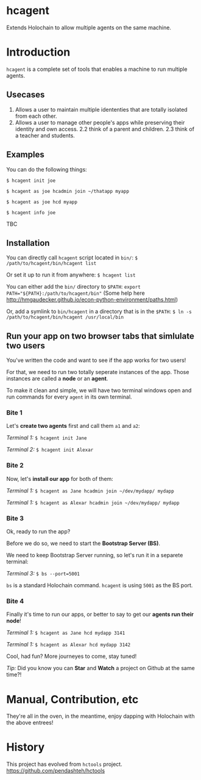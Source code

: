 # hcagent
Extends Holochain to allow multiple agents on the same machine.

# Introduction
`hcagent` is a complete set of tools that enables a machine to run multiple agents.

## Usecases
1. Allows a user to maintain multiple idententies that are totally isolated from each other.
2. Allows a user to manage other people's apps while preserving their identity and own access.
2.2 think of a parent and children.
2.3 think of a teacher and students.

## Examples
You can do the following things:

`$ hcagent init joe`

`$ hcagent as joe hcadmin join ~/thatapp myapp`

`$ hcagent as joe hcd myapp`

`$ hcagent info joe`

TBC

## Installation
You can directly call `hcagent` script located in `bin/`:
`$ /path/to/hcagent/bin/hcagent list`

Or set it up to run it from anywhere:
`$ hcagent list`

You can either add the `bin/` directory to `$PATH`:
`export PATH="${PATH}:/path/to/hcagent/bin"`
(Some help here http://hmgaudecker.github.io/econ-python-environment/paths.html)

Or, add a symlink to `bin/hcagent` in a directory that is in the `$PATH`:
`$ ln -s /path/to/hcagent/bin/hcagent /usr/local/bin`

## Run your app on two browser tabs that simlulate two users
You've written the code and want to see if the app works for two users!

For that, we need to run two totally seperate instances of the app. Those instances are called a **node** or an **agent**.

To make it clean and simple, we will have two terminal windows open and run commands for every `agent` in its own terminal.

### Bite 1
Let's **create two agents** first and call them `a1` and `a2`:

*Terminal 1:* `$ hcagent init Jane`

*Terminal 2:* `$ hcagent init Alexar`

### Bite 2
Now, let's **install our app** for both of them:

*Terminal 1:* `$ hcagent as Jane hcadmin join ~/dev/mydapp/ mydapp`

*Terminal 1:* `$ hcagent as Alexar hcadmin join ~/dev/mydapp/ mydapp`

### Bite 3
Ok, ready to run the app?

Before we do so, we need to start the **Bootstrap Server (BS)**.

We need to keep Bootstrap Server running, so let's run it in a separete terminal:

*Terminal 3:* `$ bs --port=5001`

`bs` is a standard Holochain command. `hcagent` is using `5001` as the BS port.

### Bite 4

Finally it's time to run our apps, or better to say to get our **agents run their node**!

*Terminal 1:* `$ hcagent as Jane hcd mydapp 3141`

*Terminal 1:* `$ hcagent as Alexar hcd mydapp 3142`

Cool, had fun? More journeyes to come, stay tuned!

*Tip:* Did you know you can **Star** and **Watch** a project on Github at the same time?!

# Manual, Contribution, etc
They're all in the oven, in the meantime, enjoy dapping with Holochain with the above entrees!

# History
This project has evolved from `hctools` project.
https://github.com/pendashteh/hctools
